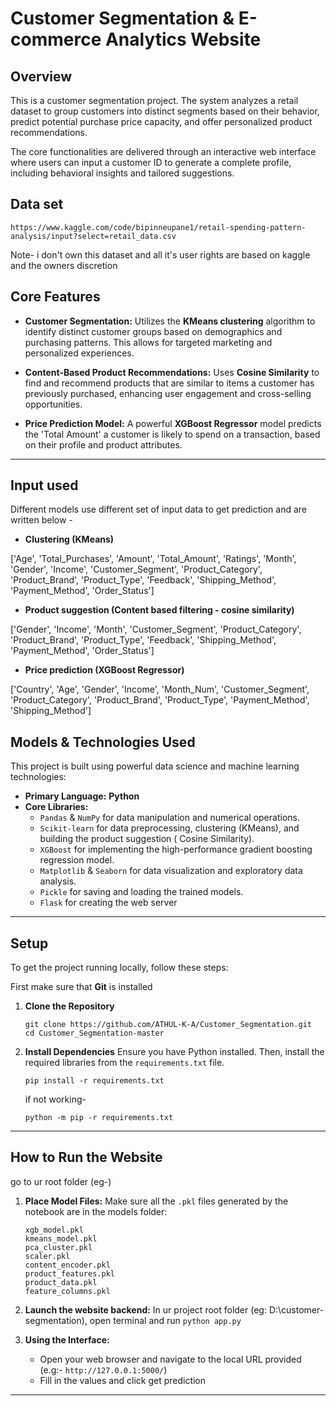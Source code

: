 # Customer Segmentation & E-commerce Analytics Website

## Overview

This is a customer segmentation project. The system analyzes a retail dataset to group customers into distinct segments based on their behavior, predict potential purchase price capacity, and offer personalized product recommendations.

The core functionalities are delivered through an interactive web interface where users can input a customer ID to generate a complete profile, including behavioral insights and tailored suggestions.

## Data set

```https://www.kaggle.com/code/bipinneupane1/retail-spending-pattern-analysis/input?select=retail_data.csv```

Note- i don't own this dataset and all it's user rights are based on kaggle and the owners discretion

## Core Features

  * **Customer Segmentation:** Utilizes the **KMeans clustering** algorithm to identify distinct customer groups based on demographics and purchasing patterns. This allows for targeted marketing and personalized experiences.

  * **Content-Based Product Recommendations:** Uses **Cosine Similarity** to find and recommend products that are similar to items a customer has previously purchased, enhancing user engagement and cross-selling opportunities.

  * **Price Prediction Model:** A powerful **XGBoost Regressor** model predicts the 'Total Amount' a customer is likely to spend on a transaction, based on their profile and product attributes.


-----

## Input used
Different models use different set of input data to get prediction and are written below -

* **Clustering (KMeans)**

['Age', 'Total_Purchases', 'Amount', 'Total_Amount', 'Ratings', 'Month', 'Gender', 'Income', 'Customer_Segment', 'Product_Category', 'Product_Brand', 'Product_Type', 'Feedback', 'Shipping_Method', 'Payment_Method', 'Order_Status']

* **Product suggestion (Content based filtering - cosine similarity)**

['Gender', 'Income', 'Month', 'Customer_Segment', 'Product_Category', 'Product_Brand', 'Product_Type', 'Feedback', 'Shipping_Method', 'Payment_Method', 'Order_Status']

* **Price prediction (XGBoost Regressor)**

['Country', 'Age', 'Gender', 'Income', 'Month_Num', 'Customer_Segment', 'Product_Category', 'Product_Brand', 'Product_Type', 'Payment_Method', 'Shipping_Method']

## Models & Technologies Used

This project is built using powerful data science and machine learning technologies:

  * **Primary Language:** **Python**
  * **Core Libraries:**
      * `Pandas` & `NumPy` for data manipulation and numerical operations.
      * `Scikit-learn` for data preprocessing, clustering (KMeans), and building the product suggestion ( Cosine Similarity).
      * `XGBoost` for implementing the high-performance gradient boosting regression model.
      * `Matplotlib` & `Seaborn` for data visualization and exploratory data analysis.
      * `Pickle` for saving and loading the trained models.
      * `Flask` for creating the web server

-----

## Setup

To get the project running locally, follow these steps:

First make sure that **Git** is installed

1.  **Clone the Repository**

    ```
    git clone https://github.com/ATHUL-K-A/Customer_Segmentation.git
    cd Customer_Segmentation-master
    ```

2.  **Install Dependencies**
    Ensure you have Python installed. Then, install the required libraries from the `requirements.txt` file.


    ```
    pip install -r requirements.txt
    ```
    if not working-
    ```
    python -m pip -r requirements.txt
    ```
-----

##  How to Run the Website

go to ur root folder (eg-)
1.  **Place Model Files:**
    Make sure all the `.pkl` files generated by the notebook are in the models folder:

        xgb_model.pkl
        kmeans_model.pkl
        pca_cluster.pkl
        scaler.pkl
        content_encoder.pkl
        product_features.pkl
        product_data.pkl
        feature_columns.pkl

2.  **Launch the website backend:**
        In ur project root folder (eg: D:\customer-segmentation), open terminal and run ```python app.py```

3.  **Using the Interface:**

      * Open your web browser and navigate to the local URL provided (e.g:- ```http://127.0.0.1:5000/```)
      * Fill in the values and click get prediction

-----




